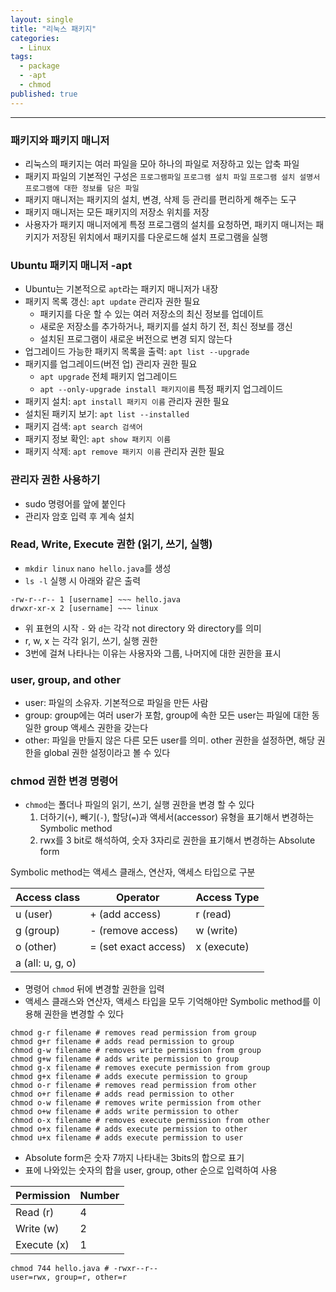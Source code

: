 ```yaml
---
layout: single
title: "리눅스 패키지"
categories:
  - Linux
tags:
  - package
  - -apt
  - chmod
published: true
---
```

----

### 패키지와 패키지 매니저
- 리눅스의 패키지는 여러 파일을 모아 하나의 파일로 저장하고 있는 압축 파일
- 패키지 파일의 기본적인 구성은 `프로그램파일` `프로그램 설치 파일` `프로그램 설치 설명서` `프로그램에 대한 정보를 담은 파일`
- 패키지 매니저는 패키지의 설치, 변경, 삭제 등 관리를 편리하게 해주는 도구
- 패키지 매니저는 모든 패키지의 저장소 위치를 저장
- 사용자가 패키지 매니저에게 특정 프로그램의 설치를 요청하면, 패키지 매니저는 패키지가 저장된 위치에서 패키지를 다운로드해 설치 프로그램을 실행

### Ubuntu 패키지 매니저 -apt
- Ubuntu는 기본적으로 `apt`라는 패키지 매니저가 내장
- 패키지 목록 갱신: `apt update` 관리자 권한 필요
	- 패키지를 다운 할 수 있는 여러 저장소의 최신 정보를 업데이트
	- 새로운 저장소를 추가하거나, 패키지를 설치 하기 전, 최신 정보를 갱신
	- 설치된 프로그램이 새로운 버전으로 변경 되지 않는다
- 업그레이드 가능한 패키지 목록을 출력: `apt list --upgrade`
- 패키지를 업그레이드(버전 업) 관리자 권한 필요
	- `apt upgrade` 전체 패키지 업그레이드 
	- `apt --only-upgrade install 패키지이름` 특정 패키지 업그레이드
- 패키지 설치: `apt install 패키지 이름` 관리자 권한 필요
- 설치된 패키지 보기: `apt list --installed`
- 패키지 검색: `apt search 검색어`
- 패키지 정보 확인: `apt show 패키지 이름`
- 패키지 삭제: `apt remove 패키지 이름` 관리자 권한 필요

### 관리자 권한 사용하기
- sudo 명령어를 앞에 붙인다
- 관리자 암호 입력 후 계속 설치

### Read, Write, Execute 권한 (읽기, 쓰기, 실행)
- `mkdir linux`  `nano hello.java`를 생성
- `ls -l` 실행 시 아래와 같은 출력
```
-rw-r--r-- 1 [username] ~~~ hello.java
drwxr-xr-x 2 [username] ~~~ linux
```
- 위 표현의 시작 `-` 와 `d`는 각각 not directory 와 directory를 의미
- r, w, x 는 각각 읽기, 쓰기, 실행 권한
- 3번에 걸쳐 나타나는 이유는 사용자와 그룹, 나머지에 대한 권한을 표시

### user, group, and other
- user: 파일의 소유자. 기본적으로 파일을 만든 사람
- group: group에는 여러 user가 포함, group에 속한 모든 user는 파일에 대한 동일한 group 액세스 권한을 갖는다
- other: 파일을 만들지 않은 다른 모든 user를 의미. other  권한을 설정하면, 해당 권한을 global 권한 설정이라고 볼 수 있다

### chmod 권한 변경 명령어
- `chmod`는 폴더나 파일의 읽기, 쓰기, 실행 권한을 변경 할 수 있다
	1. 더하기(`+`), 빼기(`-`), 할당(`=`)과 액세서(accessor) 유형을 표기해서 변경하는 Symbolic method
	2. rwx를 3 bit로 해석하여, 숫자 3자리로 권한을 표기해서 변경하는 Absolute form

Symbolic method는 액세스 클래스, 연산자, 액세스 타입으로 구분

| Access class     | Operator             | Access Type |
| ---------------- | -------------------- | ----------- |
| u (user)         | + (add access)       | r (read)    |
| g (group)        | - (remove access)    | w (write)   |
| o (other)        | = (set exact access) | x (execute) |
| a (all: u, g, o) |                      |             |

- 명령어 `chmod` 뒤에 변경할 권한을 입력
- 액세스 클래스와 연산자, 액세스 타입을 모두 기억해야만 Symbolic method를 이용해 권한을 변경할 수 있다
```
chmod g-r filename # removes read permission from group
chmod g+r filename # adds read permission to group
chmod g-w filename # removes write permission from group
chmod g+w filename # adds write permission to group
chmod g-x filename # removes execute permission from group
chmod g+x filename # adds execute permission to group
chmod o-r filename # removes read permission from other
chmod o+r filename # adds read permission to other
chmod o-w filename # removes write permission from other
chmod o+w filename # adds write permission to other
chmod o-x filename # removes execute permission from other
chmod o+x filename # adds execute permission to other
chmod u+x filename # adds execute permission to user
```

- Absolute form은 숫자 7까지 나타내는 3bits의 합으로 표기
- 표에 나와있는 숫자의 합을 user, group, other 순으로 입력하여 사용

| Permission  | Number |
| ----------- | ------ |
| Read (r)    | 4      |
| Write (w)   | 2      |
| Execute (x) | 1      |

```
chmod 744 hello.java # -rwxr--r--
user=rwx, group=r, other=r
```